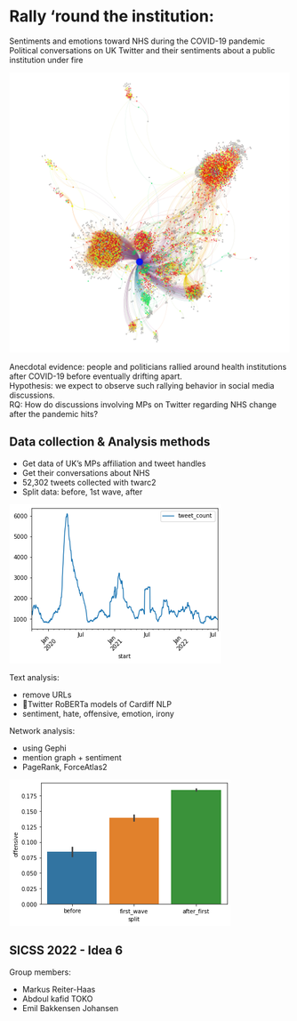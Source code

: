 # Rally ‘round the institution:  
Sentiments and emotions toward NHS during the COVID-19 pandemic  
Political conversations on UK Twitter and their sentiments about a public institution under fire  

![Teaser](graphs/mention_first_sentiment_weights.png)

Anecdotal evidence: people and politicians rallied around health institutions after COVID-19 before eventually drifting apart.  
Hypothesis: we expect to observe such rallying behavior in social media discussions.  
RQ: How do discussions involving MPs on Twitter regarding NHS change after the pandemic hits?  

## Data collection & Analysis methods

- Get data of UK’s MPs affiliation and tweet handles
- Get their conversations about NHS
- 52,302 tweets collected with twarc2
- Split data: before, 1st wave, after

![Data](plots/tweet_volume_over_time.png)

Text analysis:
- remove URLs
- 🤗Twitter RoBERTa models of Cardiff NLP
- sentiment, hate, offensive, emotion, irony

Network analysis:  
- using Gephi
- mention graph + sentiment
- PageRank, ForceAtlas2

![Results](plots/offensive_barplot.png)

## SICSS 2022 - Idea 6

Group members:
- Markus Reiter-Haas
- Abdoul kafid TOKO
- Emil Bakkensen Johansen
